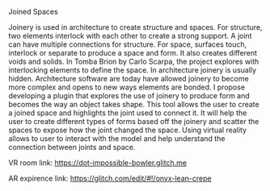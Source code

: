 Joined Spaces

Joinery is used in architecture to create structure and spaces. For structure, two elements interlock with each other to create a strong support. A joint can have multiple connections for structure.  For space, surfaces touch, interlock or separate to produce a space and form. It also creates different voids and solids. In Tomba Brion by Carlo Scarpa, the project explores with interlocking elements to define the space. In architecture joinery is usually hidden. Architecture software are today have allowed joinery to become more complex and opens to new ways elements are bonded. I propose developing a plugin that explores the use of joinery to produce form and becomes the way an object takes shape. This tool allows the user to create a joined space and highlights the joint used to connect it. It will help the user to create different types of forms based off the joinery and scatter the spaces to expose how the joint changed the space. Using virtual reality allows to user to interact with the model and help understand the connection between joints and space. 

VR room link: https://dot-impossible-bowler.glitch.me

AR expirence link: https://glitch.com/edit/#!/onyx-lean-crepe
